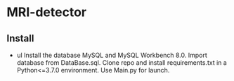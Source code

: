 # MRI-detector
## Install
- ul Install the database MySQL and MySQL Workbench 8.0. 
Import database from DataBase.sql.
Clone repo and install requirements.txt in a Python<=3.7.0 environment. 
Use Main.py for launch.

